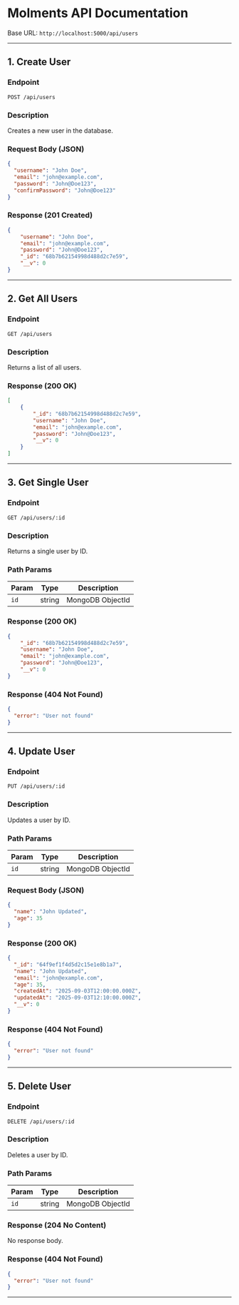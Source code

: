 # **Molments API Documentation**

Base URL: `http://localhost:5000/api/users`

---

## 1. **Create User**

### **Endpoint**

```
POST /api/users
```

### **Description**

Creates a new user in the database.

### **Request Body (JSON)**

```json
{
  "username": "John Doe",
  "email": "john@example.com",
  "password": "John@Doe123",
  "confirmPassword": "John@Doe123"
}
```

### **Response (201 Created)**

```json
{
    "username": "John Doe",
    "email": "john@example.com",
    "password": "John@Doe123",
    "_id": "68b7b62154998d488d2c7e59",
    "__v": 0
}
```

---

## 2. **Get All Users**

### **Endpoint**

```
GET /api/users
```

### **Description**

Returns a list of all users.

### **Response (200 OK)**

```json
[
    {
        "_id": "68b7b62154998d488d2c7e59",
        "username": "John Doe",
        "email": "john@example.com",
        "password": "John@Doe123",
        "__v": 0
    }
]
```

---

## 3. **Get Single User**

### **Endpoint**

```
GET /api/users/:id
```

### **Description**

Returns a single user by ID.

### **Path Params**

| Param | Type   | Description      |
| ----- | ------ | ---------------- |
| `id`  | string | MongoDB ObjectId |

### **Response (200 OK)**

```json
{
    "_id": "68b7b62154998d488d2c7e59",
    "username": "John Doe",
    "email": "john@example.com",
    "password": "John@Doe123",
    "__v": 0
}
```

### **Response (404 Not Found)**

```json
{
  "error": "User not found"
}
```

---

## 4. **Update User**

### **Endpoint**

```
PUT /api/users/:id
```

### **Description**

Updates a user by ID.

### **Path Params**

| Param | Type   | Description      |
| ----- | ------ | ---------------- |
| `id`  | string | MongoDB ObjectId |

### **Request Body (JSON)**

```json
{
  "name": "John Updated",
  "age": 35
}
```

### **Response (200 OK)**

```json
{
  "_id": "64f9ef1f4d5d2c15e1e8b1a7",
  "name": "John Updated",
  "email": "john@example.com",
  "age": 35,
  "createdAt": "2025-09-03T12:00:00.000Z",
  "updatedAt": "2025-09-03T12:10:00.000Z",
  "__v": 0
}
```

### **Response (404 Not Found)**

```json
{
  "error": "User not found"
}
```

---

## 5. **Delete User**

### **Endpoint**

```
DELETE /api/users/:id
```

### **Description**

Deletes a user by ID.

### **Path Params**

| Param | Type   | Description      |
| ----- | ------ | ---------------- |
| `id`  | string | MongoDB ObjectId |

### **Response (204 No Content)**

No response body.

### **Response (404 Not Found)**

```json
{
  "error": "User not found"
}
```

---



